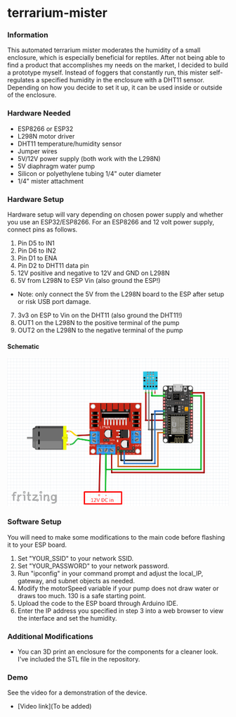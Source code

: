 # terrarium-mister

### Information
This automated terrarium mister moderates the humidity of a small enclosure, which is especially beneficial for reptiles. After not being able to find a product that accomplishes my needs on the market, I decided to build a prototype myself. Instead of foggers that constantly run, this mister self-regulates a specified humidity in the enclosure with a DHT11 sensor. Depending on how you decide to set it up, it can be used inside or outside of the enclosure.

### Hardware Needed
* ESP8266 or ESP32
* L298N motor driver
* DHT11 temperature/humidity sensor
* Jumper wires
* 5V/12V power supply (both work with the L298N)
* 5V diaphragm water pump
* Silicon or polyethylene tubing 1/4" outer diameter
* 1/4" mister attachment

### Hardware Setup
Hardware setup will vary depending on chosen power supply and whether you use an ESP32/ESP8266. For an ESP8266 and 12 volt power supply, connect pins as follows.
1. Pin D5 to IN1
2. Pin D6 to IN2
3. Pin D1 to ENA
4. Pin D2 to DHT11 data pin
5. 12V positive and negative to 12V and GND on L298N
6. 5V from L298N to ESP Vin (also ground the ESP!)
* Note: only connect the 5V from the L298N board to the ESP after setup or  risk USB port damage.
7. 3v3 on ESP to Vin on the DHT11 (also ground the DHT11!)
8. OUT1 on the L298N to the positive terminal of the pump
9. OUT2 on the L298N to the negative terminal of the pump
#### Schematic
![alt-text](https://github.com/rayk04/terrarium-mister/blob/main/Mister%20schematic.png)
### Software Setup
You will need to make some modifications to the main code before flashing it to your ESP board.
1. Set "YOUR_SSID" to your network SSID.
2. Set "YOUR_PASSWORD" to your network password.
3. Run "ipconfig" in your command prompt and adjust the local_IP, gateway, and subnet objects as needed.
4. Modify the motorSpeed variable if your pump does not draw water or draws too much. 130 is a safe starting point.
5. Upload the code to the ESP board through Arduino IDE.
6. Enter the IP address you specified in step 3 into a web browser to view the interface and set the humidity.
### Additional Modifications
* You can 3D print an enclosure for the components for a cleaner look. I've included the STL file in the repository.
### Demo
See the video for a demonstration of the device.
* [Video link](To be added)
